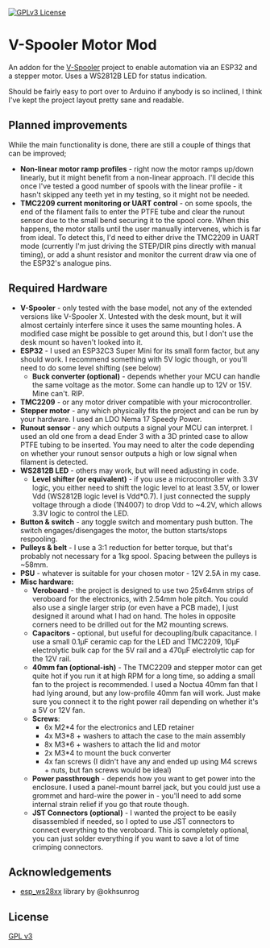 
[![GPLv3 License](https://img.shields.io/badge/License-GPL%20v3-yellow.svg)](https://opensource.org/licenses/)


# V-Spooler Motor Mod

An addon for the [V-Spooler](https://www.printables.com/model/684376-v-spooler) project to enable automation via an ESP32 and a stepper motor. Uses a WS2812B LED for status indication.

Should be fairly easy to port over to Arduino if anybody is so inclined, I think I've kept the project layout pretty sane and readable.


## Planned improvements
While the main functionality is done, there are still a couple of things that can be improved;
- **Non-linear motor ramp profiles** - right now the motor ramps up/down linearly, but it might benefit from a non-linear approach. I'll decide this once I've tested a good number of spools with the linear profile - it hasn't skipped any teeth yet in my testing, so it might not be needed.
- **TMC2209 current monitoring or UART control** - on some spools, the end of the filament fails to enter the PTFE tube and clear the runout sensor due to the small bend securing it to the spool core. When this happens, the motor stalls until the user manually intervenes, which is far from ideal. To detect this, I'd need to either drive the TMC2209 in UART mode (currently I'm just driving the STEP/DIR pins directly with manual timing), or add a shunt resistor and monitor the current draw via one of the ESP32's analogue pins.


## Required Hardware
- **V-Spooler** - only tested with the base model, not any of the extended versions like V-Spooler X. Untested with the desk mount, but it will almost certainly interfere since it uses the same mounting holes. A modified case might be possible to get around this, but I don't use the desk mount so haven't looked into it.
- **ESP32** - I used an ESP32C3 Super Mini for its small form factor, but any should work. I recommend something with 5V logic though, or you'll need to do some level shifting (see below)
    - **Buck converter (optional)** - depends whether your MCU can handle the same voltage as the motor. Some can handle up to 12V or 15V. Mine can't. RIP.
- **TMC2209** - or any motor driver compatible with your microcontroller.
- **Stepper motor** - any which physically fits the project and can be run by your hardware. I used an LDO Nema 17 Speedy Power.
- **Runout sensor** - any which outputs a signal your MCU can interpret. I used an old one from a dead Ender 3 with a 3D printed case to allow PTFE tubing to be inserted. You may need to alter the code depending on whether your runout sensor outputs a high or low signal when filament is detected.
- **WS2812B LED** - others may work, but will need adjusting in code.
  - **Level shifter (or equivalent)** - if you use a microcontroller with 3.3V logic, you either need to shift the logic level to at least 3.5V, or lower Vdd (WS2812B logic level is Vdd*0.7). I just connected the supply voltage through a diode (1N4007) to drop Vdd to ~4.2V, which allows 3.3V logic to control the LED.
- **Button & switch** - any toggle switch and momentary push button. The switch engages/disengages the motor, the button starts/stops respooling.
- **Pulleys & belt** - I use a 3:1 reduction for better torque, but that's probably not necessary for a 1kg spool. Spacing between the pulleys is ~58mm.
- **PSU** - whatever is suitable for your chosen motor - 12V 2.5A in my case.
- **Misc hardware:**
  - **Veroboard** - the project is designed to use two 25x64mm strips of veroboard for the electronics, with 2.54mm hole pitch. You could also use a single larger strip (or even have a PCB made), I just designed it around what I had on hand. The holes in opposite corners need to be drilled out for the M2 mounting screws. 
  - **Capacitors** - optional, but useful for decoupling/bulk capacitance. I use a small 0.1μF ceramic cap for the LED and TMC2209, 10μF electrolytic bulk cap for the 5V rail and a 470μF electrolytic cap for the 12V rail.
  - **40mm fan (optional-ish)** - The TMC2209 and stepper motor can get quite hot if you run it at high RPM for a long time, so adding a small fan to the project is recommended. I used a Noctua 40mm fan that I had lying around, but any low-profile 40mm fan will work. Just make sure you connect it to the right power rail depending on whether it's a 5V or 12V fan.
  - **Screws**:
    - 6x M2*4 for the electronics and LED retainer
    - 4x M3*8 + washers to attach the case to the main assembly
    - 8x M3*6 + washers to attach the lid and motor
    - 2x M3*4 to mount the buck converter
    - 4x fan screws (I didn't have any and ended up using M4 screws + nuts, but fan screws would be ideal)
  - **Power passthrough** - depends how you want to get power into the enclosure. I used a panel-mount barrel jack, but you could just use a grommet and hard-wire the power in - you'll need to add some internal strain relief if you go that route though.
  - **JST Connectors (optional)** - I wanted the project to be easily disassembled if needed, so I opted to use JST connectors to connect everything to the veroboard. This is completely optional, you can just solder everything if you want to save a lot of time crimping connectors.


## Acknowledgements

 - [esp_ws28xx](https://github.com/okhsunrog/esp_ws28xx) library by @okhsunrog


## License

[GPL v3](https://choosealicense.com/licenses/gpl-3.0/)

